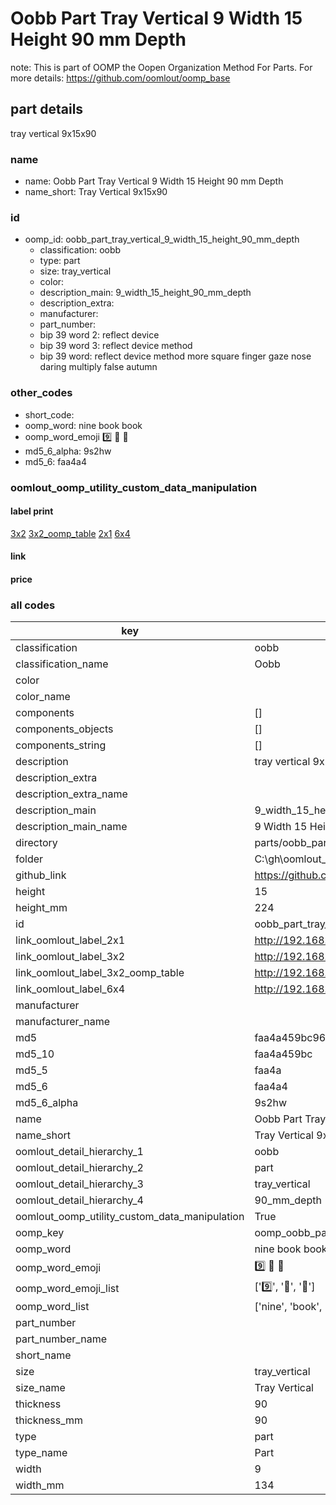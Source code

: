 # Oobb Part Tray Vertical 9 Width 15 Height 90 mm Depth  

note: This is part of OOMP the Oopen Organization Method For Parts. For more details: https://github.com/oomlout/oomp_base

##  part details
  



tray vertical 9x15x90



### name
* name: Oobb Part Tray Vertical 9 Width 15 Height 90 mm Depth
* name_short: Tray Vertical 9x15x90 
### id
* oomp_id: oobb_part_tray_vertical_9_width_15_height_90_mm_depth
  * classification: oobb
  * type: part
  * size: tray_vertical
  * color: 
  * description_main: 9_width_15_height_90_mm_depth
  * description_extra: 
  * manufacturer: 
  * part_number: 
  * bip 39 word 2: reflect device
  * bip 39 word 3: reflect device method
  * bip 39 word: reflect device method more square finger gaze nose daring multiply false autumn

### other_codes
* short_code: 
* oomp_word: nine book book
* oomp_word_emoji :nine: :book: :book:
* md5_6_alpha: 9s2hw
* md5_6: faa4a4






### oomlout_oomp_utility_custom_data_manipulation
#### label print
[3x2](http://192.168.1.245:1112/?label=oomp%209s2hw)
[3x2_oomp_table](http://192.168.1.108:1112/?label=oomp%209s2hw)
[2x1](http://192.168.1.242:1112/?label=oomp%209s2hw)
[6x4](http://192.168.1.55:1112/?label=oomp%209s2hw)    

#### link

                              

#### price







### all codes 
| key | value |  
| --- | --- |  
| classification | oobb |  
| classification_name | Oobb |  
| color |  |  
| color_name |  |  
| components | [] |  
| components_objects | [] |  
| components_string | [] |  
| description | tray vertical 9x15x90 |  
| description_extra |  |  
| description_extra_name |  |  
| description_main | 9_width_15_height_90_mm_depth |  
| description_main_name | 9 Width 15 Height 90 mm Depth |  
| directory | parts/oobb_part_tray_vertical_9_width_15_height_90_mm_depth |  
| folder | C:\gh\oomlout_oobb_version_4_generated_parts\parts\oobb_part_tray_vertical_9_width_15_height_90_mm_depth |  
| github_link | https://github.com/oomlout/oomlout_oomp_part_src/tree/main/parts/oobb_part_tray_vertical_9_width_15_height_90_mm_depth |  
| height | 15 |  
| height_mm | 224 |  
| id | oobb_part_tray_vertical_9_width_15_height_90_mm_depth |  
| link_oomlout_label_2x1 | http://192.168.1.242:1112/?label=oomp%209s2hw |  
| link_oomlout_label_3x2 | http://192.168.1.245:1112/?label=oomp%209s2hw |  
| link_oomlout_label_3x2_oomp_table | http://192.168.1.108:1112/?label=oomp%209s2hw |  
| link_oomlout_label_6x4 | http://192.168.1.55:1112/?label=oomp%209s2hw |  
| manufacturer |  |  
| manufacturer_name |  |  
| md5 | faa4a459bc966c155be9b8fd184f2da1 |  
| md5_10 | faa4a459bc |  
| md5_5 | faa4a |  
| md5_6 | faa4a4 |  
| md5_6_alpha | 9s2hw |  
| name | Oobb Part Tray Vertical 9 Width 15 Height 90 mm Depth |  
| name_short | Tray Vertical 9x15x90  |  
| oomlout_detail_hierarchy_1 | oobb |  
| oomlout_detail_hierarchy_2 | part |  
| oomlout_detail_hierarchy_3 | tray_vertical |  
| oomlout_detail_hierarchy_4 | 90_mm_depth |  
| oomlout_oomp_utility_custom_data_manipulation | True |  
| oomp_key | oomp_oobb_part_tray_vertical_9_width_15_height_90_mm_depth |  
| oomp_word | nine book book |  
| oomp_word_emoji | :nine: :book: :book: |  
| oomp_word_emoji_list | [':nine:', ':book:', ':book:'] |  
| oomp_word_list | ['nine', 'book', 'book'] |  
| part_number |  |  
| part_number_name |  |  
| short_name |  |  
| size | tray_vertical |  
| size_name | Tray Vertical |  
| thickness | 90 |  
| thickness_mm | 90 |  
| type | part |  
| type_name | Part |  
| width | 9 |  
| width_mm | 134 |  
